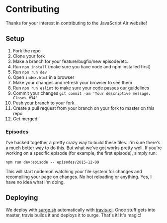 # Contributing

Thanks for your interest in contributing to the JavaScript Air website!

## Setup

1. Fork the repo
2. Clone your fork
3. Make a branch for your feature/bugfix/new episode/etc.
4. Run `npm install` (make sure you have node and npm installed first)
5. Run `npm run dev`
6. Open `index.html` in a browser
7. Make your changes and refresh your browser to see them
8. Run `npm run eslint` to make sure your code passes our guidelines
9. Commit your changes `git commit -am 'Your descriptive message. Closes #34'`
10. Push your branch to your fork
11. Create a pull request from your branch on your fork to master on this repo
12. Get merged!

### Episodes

I've hacked together a pretty crazy way to build these files. I'm sure
there's a much better way to do this. But what we've got works pretty
well. If you're working on a specific episode (for example, the first
episode), simply run:

```
npm run dev:episode -- episodes/2015-12-09
```


This will start nodemon watching your file system for changes and
recompiling your page on changes. No hot reloading or anything. Yes, I
have no idea what I'm doing.

## Deploying

We deploy with [surge.sh](https://surge.sh) automatically with
[travis-ci](https://travis-ci.org/javascriptair/site). Once stuff gets
into master, travis builds it and deploys it to surge. That's it! It's
magic!

